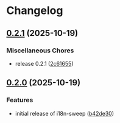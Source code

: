 # Changelog

## [0.2.1](https://github.com/Adrxking/i18n-sweep/compare/i18n-sweep-v0.2.0...i18n-sweep-v0.2.1) (2025-10-19)


### Miscellaneous Chores

* release 0.2.1 ([2c61655](https://github.com/Adrxking/i18n-sweep/commit/2c616557e90741dd654d870352ff6b42b6fa64dd))

## [0.2.0](https://github.com/Adrxking/i18n-sweep/compare/i18n-sweep-v0.1.0...i18n-sweep-v0.2.0) (2025-10-19)


### Features

* initial release of i18n-sweep ([b42de30](https://github.com/Adrxking/i18n-sweep/commit/b42de3084478cdfcaf398232faad97519ac864af))
